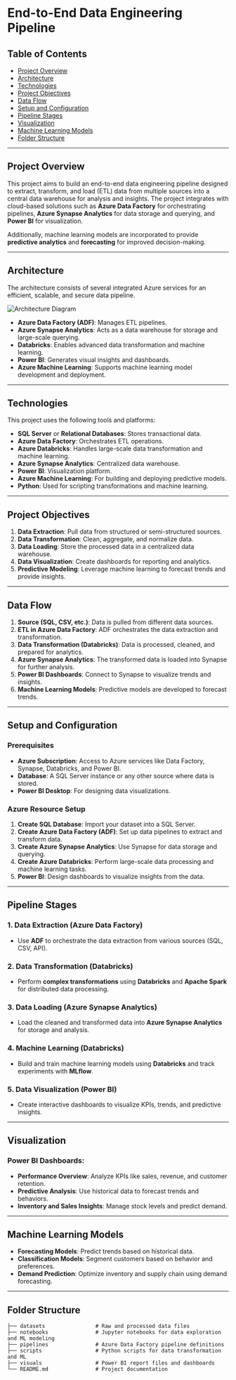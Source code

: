 # **End-to-End Data Engineering Pipeline**


## **Table of Contents**
- [Project Overview](#project-overview)
- [Architecture](#architecture)
- [Technologies](#technologies)
- [Project Objectives](#project-objectives)
- [Data Flow](#data-flow)
- [Setup and Configuration](#setup-and-configuration)
- [Pipeline Stages](#pipeline-stages)
- [Visualization](#visualization)
- [Machine Learning Models](#machine-learning-models)
- [Folder Structure](#folder-structure)

---

## **Project Overview**
This project aims to build an end-to-end data engineering pipeline designed to extract, transform, and load (ETL) data from multiple sources into a central data warehouse for analysis and insights. The project integrates with cloud-based solutions such as **Azure Data Factory** for orchestrating pipelines, **Azure Synapse Analytics** for data storage and querying, and **Power BI** for visualization.

Additionally, machine learning models are incorporated to provide **predictive analytics** and **forecasting** for improved decision-making.

---

## **Architecture**
The architecture consists of several integrated Azure services for an efficient, scalable, and secure data pipeline.

![Architecture Diagram](https://via.placeholder.com/800x400)

- **Azure Data Factory (ADF)**: Manages ETL pipelines.
- **Azure Synapse Analytics**: Acts as a data warehouse for storage and large-scale querying.
- **Databricks**: Enables advanced data transformation and machine learning.
- **Power BI**: Generates visual insights and dashboards.
- **Azure Machine Learning**: Supports machine learning model development and deployment.

---

## **Technologies**
This project uses the following tools and platforms:
- **SQL Server** or **Relational Databases**: Stores transactional data.
- **Azure Data Factory**: Orchestrates ETL operations.
- **Azure Databricks**: Handles large-scale data transformation and machine learning.
- **Azure Synapse Analytics**: Centralized data warehouse.
- **Power BI**: Visualization platform.
- **Azure Machine Learning**: For building and deploying predictive models.
- **Python**: Used for scripting transformations and machine learning.

---

## **Project Objectives**
1. **Data Extraction**: Pull data from structured or semi-structured sources.
2. **Data Transformation**: Clean, aggregate, and normalize data.
3. **Data Loading**: Store the processed data in a centralized data warehouse.
4. **Data Visualization**: Create dashboards for reporting and analytics.
5. **Predictive Modeling**: Leverage machine learning to forecast trends and provide insights.

---

## **Data Flow**
1. **Source (SQL, CSV, etc.)**: Data is pulled from different data sources.
2. **ETL in Azure Data Factory**: ADF orchestrates the data extraction and transformation.
3. **Data Transformation (Databricks)**: Data is processed, cleaned, and prepared for analytics.
4. **Azure Synapse Analytics**: The transformed data is loaded into Synapse for further analysis.
5. **Power BI Dashboards**: Connect to Synapse to visualize trends and insights.
6. **Machine Learning Models**: Predictive models are developed to forecast trends.

---

## **Setup and Configuration**

### **Prerequisites**
- **Azure Subscription**: Access to Azure services like Data Factory, Synapse, Databricks, and Power BI.
- **Database**: A SQL Server instance or any other source where data is stored.
- **Power BI Desktop**: For designing data visualizations.

### **Azure Resource Setup**
1. **Create SQL Database**: Import your dataset into a SQL Server.
2. **Create Azure Data Factory (ADF)**: Set up data pipelines to extract and transform data.
3. **Create Azure Synapse Analytics**: Use Synapse for data storage and querying.
4. **Create Azure Databricks**: Perform large-scale data processing and machine learning tasks.
5. **Power BI**: Design dashboards to visualize insights from the data.

---

## **Pipeline Stages**

### **1. Data Extraction (Azure Data Factory)**
- Use **ADF** to orchestrate the data extraction from various sources (SQL, CSV, API).

### **2. Data Transformation (Databricks)**
- Perform **complex transformations** using **Databricks** and **Apache Spark** for distributed data processing.

### **3. Data Loading (Azure Synapse Analytics)**
- Load the cleaned and transformed data into **Azure Synapse Analytics** for storage and analysis.

### **4. Machine Learning (Databricks)**
- Build and train machine learning models using **Databricks** and track experiments with **MLflow**.

### **5. Data Visualization (Power BI)**
- Create interactive dashboards to visualize KPIs, trends, and predictive insights.

---

## **Visualization**

### **Power BI Dashboards**:
- **Performance Overview**: Analyze KPIs like sales, revenue, and customer retention.
- **Predictive Analysis**: Use historical data to forecast trends and behaviors.
- **Inventory and Sales Insights**: Manage stock levels and predict demand.

---

## **Machine Learning Models**
- **Forecasting Models**: Predict trends based on historical data.
- **Classification Models**: Segment customers based on behavior and preferences.
- **Demand Prediction**: Optimize inventory and supply chain using demand forecasting.

---

## **Folder Structure**
```plaintext
├── datasets                # Raw and processed data files
├── notebooks               # Jupyter notebooks for data exploration and ML modeling
├── pipelines               # Azure Data Factory pipeline definitions
├── scripts                 # Python scripts for data transformation and ML
├── visuals                 # Power BI report files and dashboards
└── README.md               # Project documentation
